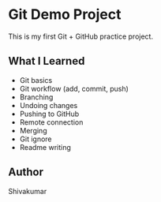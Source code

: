 # Git Demo Project

This is my first Git + GitHub practice project.

## What I Learned
- Git basics
- Git workflow (add, commit, push)
- Branching
- Undoing changes
- Pushing to GitHub
- Remote connection
- Merging
- Git ignore
- Readme writing

## Author
Shivakumar
